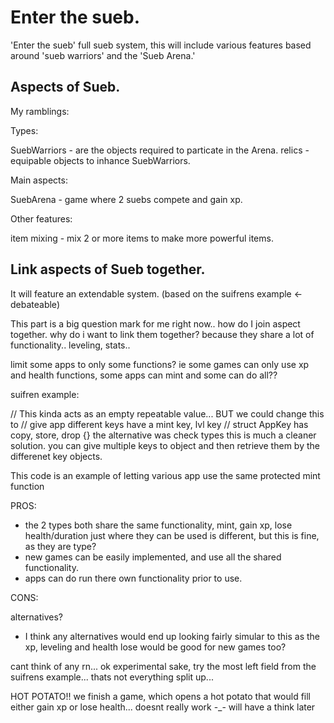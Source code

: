 # Enter the sueb.

'Enter the sueb' full sueb system, this will include various features based around 'sueb warriors' and the 'Sueb Arena.' 

## Aspects of Sueb.

My ramblings:

Types: 

SuebWarriors - are the objects required to particate in the Arena.
relics - equipable objects to inhance SuebWarriors.

Main aspects:

SuebArena - game where 2 suebs compete and gain xp.

Other features:

item mixing - mix 2 or more items to make more powerful items.

## Link aspects of Sueb together.

It will feature an extendable system. (based on the suifrens example <- debateable)

This part is a big question mark for me right now.. how do I join aspect together. 
why do i want to link them together? because they share a lot of functionality.. leveling, stats.. 

limit some apps to only some functions? ie some games can only use xp and health functions, some apps can mint and some can do all??

suifren example:

// This kinda acts as an empty repeatable value... BUT we could change this to 
// give app different keys have a mint key, lvl key
// struct AppKey<phantom T> has copy, store, drop {}
the alternative was check types this is much a cleaner solution.
you can give multiple keys to object and then retrieve them by the differenet key objects.
    

This code is an example of letting various app use the same protected mint function 

PROS:
- the 2 types both share the same functionality, mint, gain xp, lose health/duration just where they can be used is different, but this is fine, as they are type?
- new games can be easily implemented, and use all the shared functionality.
- apps can do run there own functionality prior to use.

CONS:


alternatives?
- I think any alternatives would end up looking fairly simular to this as the xp, leveling and health lose would be good for new games too?

cant think of any rn... ok experimental sake, try the most left field from the suifrens example... thats not everything split up...

HOT POTATO!! we finish a game, which opens a hot potato that would fill either gain xp or lose health... doesnt really work -_- will have a think later
